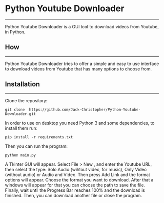 # Python Youtube Downloader
-------------------------------------
Python Youtube Downloader is a GUI tool to download videos from Youtube, in Python.

## How
-------------------------------------
Python Youtube Downloader tries to offer a simple and easy to use interface to download videos from Youtube that has many options to choose from.


## Installation
-------------------------------------
Clone the repository:
```
git clone  https://github.com/Jack-Christopher/Python-Youtube-Downloader.git
```

In order to use on desktop you need Python 3 and some dependencies, to install them run:

```
pip install -r requirements.txt
```

Then you can run the program:
```
python main.py
```

A Tkinter GUI will appear. 
Select File > New , and enter the Youtube URL, then select the type: Solo Audio (wihtout video, for music), Only Video (without audio) or Audio and Video.
Then press Add Link and the format options will appear.
Choose the format you want to download.
After that a windows will appear for that you can choose the path to save the file.
Finally, wait until the Progress Bar reaches 100% and the download is finished. Then, you can download another file or close the program.




